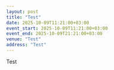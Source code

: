 ```yaml
---
layout: post
title: "Test"
date: 2025-10-09T11:21:00+03:00
event_start: 2025-10-09T11:21:00+03:00
event_end: 2025-10-09T21:21:00+03:00
venue: "Test"
address: "Test"
---
```


Test
